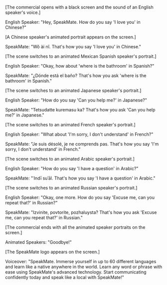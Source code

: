 [The commercial opens with a black screen and the sound of an English speaker's voice.]

English Speaker: "Hey, SpeakMate. How do you say 'I love you' in Chinese?"

[A Chinese speaker's animated portrait appears on the screen.]

SpeakMate: "Wǒ ài nǐ. That's how you say 'I love you' in Chinese."

[The scene switches to an animated Mexican Spanish speaker's portrait.]

English Speaker: "Okay, how about 'where is the bathroom' in Spanish?"

SpeakMate: "¿Dónde está el baño? That's how you ask 'where is the bathroom' in Spanish."

[The scene switches to an animated Japanese speaker's portrait.]

English Speaker: "How do you say 'Can you help me?' in Japanese?"

SpeakMate: "Tetsudatte kuremasu ka? That's how you ask 'Can you help me?' in Japanese."

[The scene switches to an animated French speaker's portrait.]

English Speaker: "What about 'I'm sorry, I don't understand' in French?"

SpeakMate: "Je suis désolé, je ne comprends pas. That's how you say 'I'm sorry, I don't understand' in French."

[The scene switches to an animated Arabic speaker's portrait.]

English Speaker: "How do you say 'I have a question' in Arabic?"

SpeakMate: "ʿIndī suʾāl. That's how you say 'I have a question' in Arabic."

[The scene switches to an animated Russian speaker's portrait.]

English Speaker: "Okay, one more. How do you say 'Excuse me, can you repeat that?' in Russian?"

SpeakMate: "Izvinite, povtorite, pozhaluysta? That's how you ask 'Excuse me, can you repeat that?' in Russian."

[The commercial ends with all the animated speaker portraits on the screen.]

Animated Speakers: "Goodbye!"

[The SpeakMate logo appears on the screen.]

Voiceover: "SpeakMate. Immerse yourself in up to 60 different languages and learn like a native anywhere in the world. Learn any word or phrase with ease using SpeakMate's advanced technology. Start communicating confidently today and speak like a local with SpeakMate!"
